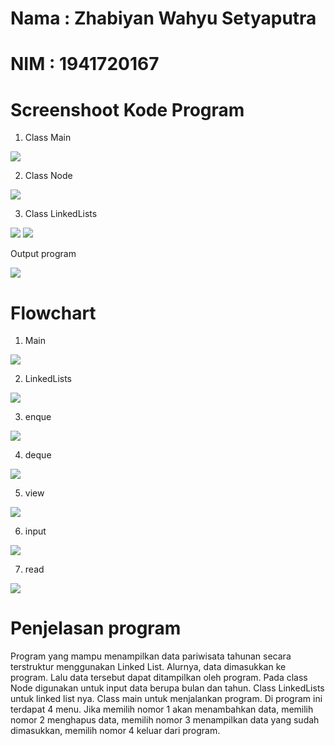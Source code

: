 # Nama  : Zhabiyan Wahyu Setyaputra
# NIM   : 1941720167

# Screenshoot Kode Program

1. Class Main

<img src = main.png>

2. Class Node

<img src = node.png>

3. Class LinkedLists

<img src = linkedlists1.png>
<img src = linkedlists2.png>

Output program

<img src = output.png>

# Flowchart
1. Main

<img src = mainn.png>

2. LinkedLists

<img src = linkedlists.png>

3. enque

<img src = enque.png>

4. deque

<img src = deque.png>

5. view

<img src = view.png>

6. input

<img src = input.png>

7. read

<img src = read.png>

# Penjelasan program
 Program yang mampu menampilkan data pariwisata tahunan secara terstruktur menggunakan Linked List. Alurnya, data dimasukkan ke program. Lalu data tersebut dapat ditampilkan oleh program. Pada class Node digunakan untuk input data berupa bulan dan tahun. Class LinkedLists untuk linked list nya. Class main untuk menjalankan program. Di program ini terdapat 4 menu. Jika memilih nomor 1 akan menambahkan data, memilih nomor 2 menghapus data, memilih nomor 3 menampilkan data yang sudah dimasukkan, memilih nomor 4 keluar dari program. 